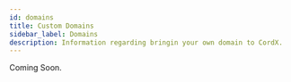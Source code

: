 ```yaml
---
id: domains
title: Custom Domains
sidebar_label: Domains
description: Information regarding bringin your own domain to CordX.
---
```


Coming Soon.